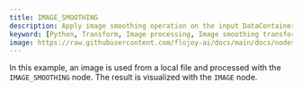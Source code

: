 ```yaml
---
title: IMAGE_SMOOTHING
description: Apply image smoothing operation on the input DataContainer class, specifically for the image type, represented by the RGB(A) channels. 
keyword: [Python, Transform, Image processing, Image smoothing transformer, Python image processing, Data analysis with image smoothing, Python image filtering techniques, Streamline image analysis, Image processing transformations, Image smoothing algorithms, Python image manipulation, Accurate image insights, Image noise reduction using smoothing]
image: https://raw.githubusercontent.com/flojoy-ai/docs/main/docs/nodes/TRANSFORMERS/IMAGE_PROCESSING/IMAGE_SMOOTHING/examples/EX1/output.jpeg
---
```


In this example, an image is used from a local file and processed with the `IMAGE_SMOOTHING` node. The result is visualized with the `IMAGE` node.